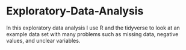 # Exploratory-Data-Analysis
In this exploratory data analysis I use R and the tidyverse to look at an example data set with many problems such as missing data, negative values, and unclear variables.
